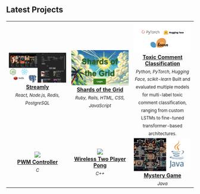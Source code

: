
## Latest Projects

<table>
<tr>
<td align="center" width="33.3%">
  <a href="https://github.com/EvinB/streamly">
    <img src="https://github.com/EvinB/EvinB/blob/main/Streamly.png" width="100%" />
    <br />
    <strong>Streamly</strong>
  </a>
  <br/>
  <sub><i>React, Node.js, Redis, PostgreSQL</i></sub>
</td>
<td align="center" width="33.3%">
  <a href="https://github.com/EvinB/projectdirectory-selt_2024_team_008">
    <img src="https://github.com/EvinB/EvinB/blob/main/shardsOfTheGrid.png" width="100%" />
    <br />
    <strong>Shards of the Grid</strong>
  </a>
  <br/>
  <sub><i>Ruby, Rails, HTML, CSS, JavaScript</i></sub>
</td>
</td>
<td align="center" width="33.3%">
  <a href="https://github.com/EvinB/ToxicCommentClassification">
    <img src="https://github.com/EvinB/EvinB/blob/main/llmproj.png" width="100%" />
    <br />
    <strong>Toxic Comment Classification</strong>
  </a>
  <br/>
  <sub><i>Python, PyTorch, Hugging Face, scikit-learn </i></sub>
  <sub>Built and evaluated multiple models for multi-label toxic comment classification, ranging from custom LSTMs to fine-tuned transformer-based architectures. </sub>
</td>
</tr>

<tr>
  <td align="center" width="33.3%">
    <a href="https://github.com/EvinB/FanController">
      <img src="https://github.com/EvinB/EvinB/blob/main/FanController.png" width="100%" />
      <br />
      <strong>PWM Controller</strong>
    </a>
    <br/>
    <sub><i>C </i></sub>
  </td>
  
  <td align="center" width="33.3%">
  <a href="https://github.com/EvinB/WirelessPong">
    <img src="https://github.com/EvinB/EvinB/blob/main/wirelessPong.png" width="100%" />
    <br />
    <strong>Wireless Two Player Pong</strong>
  </a>
  <br/>
  <sub><i> C++ </i></sub>
</td>

  <td align="center" width="33.3%">
  <a href="https://github.com/EvinB/Lan-Mystery-Game">
    <img src="https://github.com/EvinB/EvinB/blob/main/MysteryGame.png" width="100%" />
    <br />
    <strong> Mystery Game </strong>
  </a>
  <br/>
  <sub><i> Java </i></sub>
</td>

</tr>
</table>

